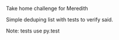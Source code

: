 Take home challenge for Meredith

Simple deduping list with tests to verify said. 

Note: tests use py.test 